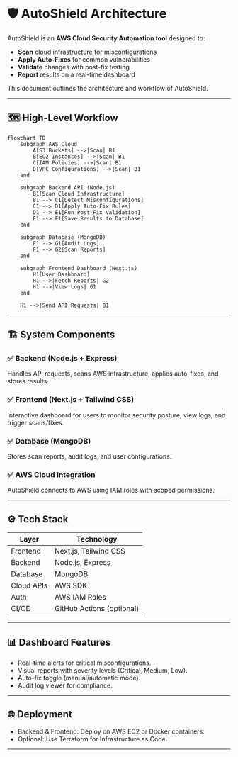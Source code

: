# 🛡️ AutoShield Architecture

AutoShield is an **AWS Cloud Security Automation tool** designed to:

* **Scan** cloud infrastructure for misconfigurations
* **Apply Auto-Fixes** for common vulnerabilities
* **Validate** changes with post-fix testing
* **Report** results on a real-time dashboard

This document outlines the architecture and workflow of AutoShield.

---

## 🗺️ High-Level Workflow

```mermaid
flowchart TD
    subgraph AWS Cloud
        A[S3 Buckets] -->|Scan| B1
        B[EC2 Instances] -->|Scan| B1
        C[IAM Policies] -->|Scan| B1
        D[VPC Configurations] -->|Scan| B1
    end

    subgraph Backend API (Node.js)
        B1[Scan Cloud Infrastructure]
        B1 --> C1[Detect Misconfigurations]
        C1 --> D1[Apply Auto-Fix Rules]
        D1 --> E1[Run Post-Fix Validation]
        E1 --> F1[Save Results to Database]
    end

    subgraph Database (MongoDB)
        F1 --> G1[Audit Logs]
        F1 --> G2[Scan Reports]
    end

    subgraph Frontend Dashboard (Next.js)
        H1[User Dashboard]
        H1 -->|Fetch Reports| G2
        H1 -->|View Logs| G1
    end

    H1 -->|Send API Requests| B1
```

---

## 🏗️ System Components

### ✅ **Backend (Node.js + Express)**

Handles API requests, scans AWS infrastructure, applies auto-fixes, and stores results.

### ✅ **Frontend (Next.js + Tailwind CSS)**

Interactive dashboard for users to monitor security posture, view logs, and trigger scans/fixes.

### ✅ **Database (MongoDB)**

Stores scan reports, audit logs, and user configurations.

### ✅ **AWS Cloud Integration**

AutoShield connects to AWS using IAM roles with scoped permissions.

---

## ⚙️ Tech Stack

| Layer      | Technology                |
| ---------- | ------------------------- |
| Frontend   | Next.js, Tailwind CSS     |
| Backend    | Node.js, Express          |
| Database   | MongoDB                   |
| Cloud APIs | AWS SDK                   |
| Auth       | AWS IAM Roles             |
| CI/CD      | GitHub Actions (optional) |

---

## 📊 Dashboard Features

* Real-time alerts for critical misconfigurations.
* Visual reports with severity levels (Critical, Medium, Low).
* Auto-fix toggle (manual/automatic mode).
* Audit log viewer for compliance.

---

## 🌐 Deployment

* Backend & Frontend: Deploy on AWS EC2 or Docker containers.
* Optional: Use Terraform for Infrastructure as Code.

---
